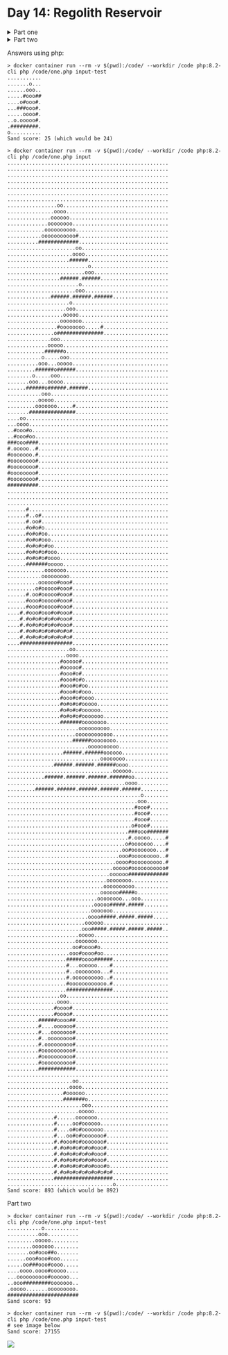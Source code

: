 # Day 14: Regolith Reservoir

<details>
<summary>Part one</summary>
The distress signal leads you to a giant waterfall! Actually, hang on - the signal seems like it's coming from the waterfall itself, and that doesn't make any sense. However, you do notice a little path that leads behind the waterfall.

Correction: the distress signal leads you behind a giant waterfall! There seems to be a large cave system here, and the signal definitely leads further inside.

As you begin to make your way deeper underground, you feel the ground rumble for a moment. Sand begins pouring into the cave! If you don't quickly figure out where the sand is going, you could quickly become trapped!

Fortunately, your familiarity with analyzing the path of falling material will come in handy here. You scan a two-dimensional vertical slice of the cave above you (your puzzle input) and discover that it is mostly air with structures made of rock.

Your scan traces the path of each solid rock structure and reports the x,y coordinates that form the shape of the path, where x represents distance to the right and y represents distance down. Each path appears as a single line of text in your scan. After the first point of each path, each point indicates the end of a straight horizontal or vertical line to be drawn from the previous point. For example:

```
498,4 -> 498,6 -> 496,6
503,4 -> 502,4 -> 502,9 -> 494,9
```

This scan means that there are two paths of rock; the first path consists of two straight lines, and the second path consists of three straight lines. (Specifically, the first path consists of a line of rock from 498,4 through 498,6 and another line of rock from 498,6 through 496,6.)

The sand is pouring into the cave from point 500,0.

Drawing rock as #, air as ., and the source of the sand as +, this becomes:

```
4     5  5
9     0  0
4     0  3
0 ......+...
1 ..........
2 ..........
3 ..........
4 ....#...##
5 ....#...#.
6 ..###...#.
7 ........#.
8 ........#.
9 #########.
```

Sand is produced one unit at a time, and the next unit of sand is not produced until the previous unit of sand comes to rest. A unit of sand is large enough to fill one tile of air in your scan.

A unit of sand always falls down one step if possible. If the tile immediately below is blocked (by rock or sand), the unit of sand attempts to instead move diagonally one step down and to the left. If that tile is blocked, the unit of sand attempts to instead move diagonally one step down and to the right. Sand keeps moving as long as it is able to do so, at each step trying to move down, then down-left, then down-right. If all three possible destinations are blocked, the unit of sand comes to rest and no longer moves, at which point the next unit of sand is created back at the source.

So, drawing sand that has come to rest as o, the first unit of sand simply falls straight down and then stops:

```
......+...
..........
..........
..........
....#...##
....#...#.
..###...#.
........#.
......o.#.
#########.
```

The second unit of sand then falls straight down, lands on the first one, and then comes to rest to its left:

```
......+...
..........
..........
..........
....#...##
....#...#.
..###...#.
........#.
.....oo.#.
#########.
```

After a total of five units of sand have come to rest, they form this pattern:

```
......+...
..........
..........
..........
....#...##
....#...#.
..###...#.
......o.#.
....oooo#.
#########.
```

After a total of 22 units of sand:

```
......+...
..........
......o...
.....ooo..
....#ooo##
....#ooo#.
..###ooo#.
....oooo#.
...ooooo#.
#########.
```

Finally, only two more units of sand can possibly come to rest:

```
......+...
..........
......o...
.....ooo..
....#ooo##
...o#ooo#.
..###ooo#.
....oooo#.
.o.ooooo#.
#########.
```

Once all 24 units of sand shown above have come to rest, all further sand flows out the bottom, falling into the endless void. Just for fun, the path any new sand takes before falling forever is shown here with ~:

```
.......+...
.......~...
......~o...
.....~ooo..
....~#ooo##
...~o#ooo#.
..~###ooo#.
..~..oooo#.
.~o.ooooo#.
~#########.
~..........
~..........
~..........
```

Using your scan, simulate the falling sand. How many units of sand come to rest before sand starts flowing into the abyss below?
</details>

<details>
<summary>Part two</summary>
You realize you misread the scan. There isn't an endless void at the bottom of the scan - there's floor, and you're standing on it!

You don't have time to scan the floor, so assume the floor is an infinite horizontal line with a y coordinate equal to two plus the highest y coordinate of any point in your scan.

In the example above, the highest y coordinate of any point is 9, and so the floor is at y=11. (This is as if your scan contained one extra rock path like -infinity,11 -> infinity,11.) With the added floor, the example above now looks like this:

```
        ...........+........
        ....................
        ....................
        ....................
        .........#...##.....
        .........#...#......
        .......###...#......
        .............#......
        .............#......
        .....#########......
        ....................
<-- etc #################### etc -->
```

To find somewhere safe to stand, you'll need to simulate falling sand until a unit of sand comes to rest at 500,0, blocking the source entirely and stopping the flow of sand into the cave. In the example above, the situation finally looks like this after 93 units of sand come to rest:

```
............o............
...........ooo...........
..........ooooo..........
.........ooooooo.........
........oo#ooo##o........
.......ooo#ooo#ooo.......
......oo###ooo#oooo......
.....oooo.oooo#ooooo.....
....oooooooooo#oooooo....
...ooo#########ooooooo...
..ooooo.......ooooooooo..
#########################
```

Using your scan, simulate the falling sand until the source of the sand becomes blocked. How many units of sand come to rest?

</details>

Answers using php:
```
> docker container run --rm -v $(pwd):/code/ --workdir /code php:8.2-cli php /code/one.php input-test
...........
.......o...
......ooo..
.....#ooo##
....o#ooo#.
...###ooo#.
.....oooo#.
..o.ooooo#.
.#########.
o..........
Sand score: 25 (which would be 24)

> docker container run --rm -v $(pwd):/code/ --workdir /code php:8.2-cli php /code/one.php input
....................................................
....................................................
....................................................
....................................................
....................................................
....................................................
....................................................
................oo..................................
...............oooo.................................
..............oooooo................................
.............oooooooo...............................
............oooooooooo..............................
...........ooooooooooo#.............................
..........#############.............................
......................oo............................
.....................oooo...........................
....................######..........................
..........................o.........................
.........................ooo........................
.................######.######......................
.......................o............................
......................ooo...........................
..............######.######.######..................
....................o...............................
...................ooo..............................
..................ooooo.............................
.................ooooooo............................
................#oooooooo.....#.....................
...............o###############.....................
..............ooo...................................
.............ooooo..................................
............######o.................................
...........o.....ooo................................
..........ooo...ooooo...............................
.........######o######..............................
........o.....ooo...................................
.......ooo...ooooo..................................
......######o######.######..........................
...........ooo......................................
..........ooooo.....................................
.........ooooooo.....#..............................
.......###############..............................
....oo..............................................
...oooo.............................................
..#ooo#o............................................
..#ooo#oo...........................................
###ooo####..........................................
#.ooooo..#..........................................
#ooooooo.#..........................................
#oooooooo#..........................................
#oooooooo#..........................................
#oooooooo#..........................................
#oooooooo#..........................................
##########..........................................
....................................................
....................................................
....................................................
......#.............................................
......#..o#.........................................
......#.oo#.........................................
......#o#o#o........................................
......#o#o#oo.......................................
......#o#o#ooo......................................
......#o#o#o#oo.....................................
......#o#o#o#ooo....................................
......#o#o#o#oooo...................................
......#######ooooo..................................
............ooooooo.................................
...........ooooooooo................................
..........oooooo#ooo#...............................
.........o#ooooo#ooo#...............................
......#.oo#ooooo#ooo#...............................
......#ooo#ooooo#ooo#...............................
......#ooo#ooooo#ooo#...............................
....#.#ooo#ooo#o#ooo#...............................
....#.#o#o#o#o#o#ooo#...............................
....#.#o#o#o#o#o#ooo#...............................
....#.#o#o#o#o#o#o#o#...............................
....#.#o#o#o#o#o#o#o#...............................
....#################...............................
....................oo..............................
...................oooo.............................
.................#ooooo#............................
.................#ooooo#............................
.................#ooo#o#............................
.................#ooo#o#o...........................
.................#ooo#o#oo..........................
.................#ooo#o#ooo.........................
.................#ooo#o#oooo........................
.................#o#o#o#ooooo.......................
.................#o#o#o#oooooo......................
.................#o#o#o#ooooooo.....................
.................#######oooooooo....................
.......................oooooooooo...................
......................oooooooooooo..................
.....................######oooooooo.................
..........................oooooooooo................
..................######.######oooooo...............
..............................oooooooo..............
...............######.######.######oooo.............
..................................oooooo............
............######.######.######.######oo...........
......................................oooo..........
.........######.######.######.######.######.........
...........................................o........
..........................................ooo.......
.........................................#ooo#......
.........................................#ooo#......
.........................................#ooo#......
........................................o#ooo#......
.......................................###ooo#######
.......................................#.ooooo.....#
......................................o#ooooooo....#
.....................................oo#oooooooo...#
....................................ooo#ooooooooo..#
...................................oooo#oooooooooo.#
..................................ooooo#ooooooooooo#
.................................oooooo#############
................................oooooooo............
...............................oooooooooo...........
..............................oooooo#####o..........
.............................oooooooo...ooo.........
............................ooooo#####.#####........
...........................ooooooo..................
..........................oooo#####.#####.#####.....
.........................oooooo.....................
........................ooo#####.#####.#####.#####..
.......................ooooo........................
......................ooooooo.......................
.....................oo#oooo#o......................
....................ooo#oooo#oo.....................
...................#####oooo######..................
...................#...oooooo....#..................
...................#..oooooooo...#..................
...................#.oooooooooo..#..................
...................#oooooooooooo.#..................
...................###############..................
.................oo.................................
................oooo................................
...............#oooo#...............................
...............#oooo#...............................
..........######oooo##..............................
..........#....oooooo#..............................
..........#...ooooooo#..............................
..........#..oooooooo#..............................
..........#.ooooooooo#..............................
..........#oooooooooo#..............................
..........#oooooooooo#..............................
..........#oooooooooo#..............................
..........############..............................
....................................................
.....................oo.............................
....................oooo............................
..................#oooooo...........................
..................#######o..........................
........................ooo.........................
.......................ooooo........................
...............#......ooooooo.......................
...............#.....oo#oooooo......................
...............#....o#o#ooooooo.....................
...............#...oo#o#ooooooo#....................
...............#.#ooo#o#ooooooo#....................
...............#.#o#o#o#o#o#ooo#....................
...............#.#o#o#o#o#o#ooo#....................
...............#.#o#o#o#o#o#ooo#....................
...............#.#o#o#o#o#o#ooo#o...................
...............#.#o#o#o#o#o#o#o#o#..................
...............###################..................
..................................o.................
Sand score: 893 (which would be 892)
```
Part two
```
> docker container run --rm -v $(pwd):/code/ --workdir /code php:8.2-cli php /code/one.php input-test
...........o...........
..........ooo..........
.........ooooo.........
........ooooooo........
.......oo#ooo##o.......
......ooo#ooo#ooo......
.....oo###ooo#oooo.....
....oooo.oooo#ooooo....
...oooooooooo#oooooo...
..ooo#########ooooooo..
.ooooo.......ooooooooo.
#######################
Sand score: 93

> docker container run --rm -v $(pwd):/code/ --workdir /code php:8.2-cli php /code/one.php input-test
# see image below
Sand score: 27155
```
![](two.png)
